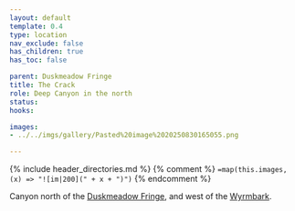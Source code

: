 ```yaml
---
layout: default
template: 0.4
type: location
nav_exclude: false
has_children: true
has_toc: false

parent: Duskmeadow Fringe
title: The Crack
role: Deep Canyon in the north
status:
hooks: 

images:
- ../../imgs/gallery/Pasted%20image%2020250830165055.png

---
```


{% include header_directories.md %}
{% comment %}
`=map(this.images, (x) => "![im|200](" + x + ")")`
{% endcomment %}

Canyon north of the [Duskmeadow Fringe](index.md), and west of the [Wyrmbark](../Wyrmbark/index.md).